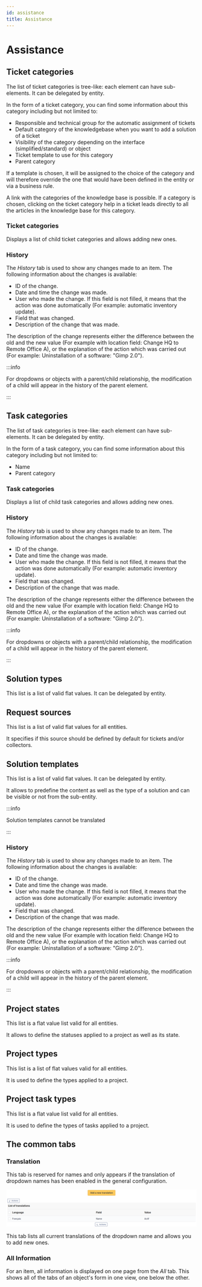 ```yaml
---
id: assistance
title: Assistance
---
```


# Assistance

## Ticket categories

The list of ticket categories is tree-like: each element can have
sub-elements. It can be delegated by entity.

In the form of a ticket category, you can find some information about
this category including but not limited to:

- Responsible and technical group for the automatic assignment of
  tickets
- Default category of the knowledgebase when you want to add a solution
  of a ticket
- Visibility of the category depending on the interface
  (simplified/standard) or object
- Ticket template to use for this category
- Parent category

If a template is chosen, it will be assigned to the choice of the
category and will therefore override the one that would have been
defined in the entity or via a business rule.

A link with the categories of the knowledge base is possible. If a
category is chosen, clicking on the ticket category help in a ticket
leads directly to all the articles in the knowledge base for this
category.

### Ticket categories

Displays a list of child ticket categories and allows adding new ones.

### History

The *History* tab is used to show any changes made to an item. The
following information about the changes is available:

- ID of the change.
- Date and time the change was made.
- User who made the change. If this field is not filled, it means that
  the action was done automatically (For example: automatic inventory
  update).
- Field that was changed.
- Description of the change that was made.

The description of the change represents either the difference between
the old and the new value (For example with location field: Change HQ to
Remote Office A), or the explanation of the action which was carried out
(For example: Uninstallation of a software: "Gimp 2.0").

:::info

For dropdowns or objects with a parent/child relationship, the
modification of a child will appear in the history of the parent
element.

:::

## Task categories

The list of task categories is tree-like: each element can have
sub-elements. It can be delegated by entity.

In the form of a task category, you can find some information about this
category including but not limited to:

- Name
- Parent category

### Task categories

Displays a list of child task categories and allows adding new ones.

### History

The *History* tab is used to show any changes made to an item. The
following information about the changes is available:

- ID of the change.
- Date and time the change was made.
- User who made the change. If this field is not filled, it means that
  the action was done automatically (For example: automatic inventory
  update).
- Field that was changed.
- Description of the change that was made.

The description of the change represents either the difference between
the old and the new value (For example with location field: Change HQ to
Remote Office A), or the explanation of the action which was carried out
(For example: Uninstallation of a software: "Gimp 2.0").

:::info

For dropdowns or objects with a parent/child relationship, the
modification of a child will appear in the history of the parent
element.

:::

## Solution types

This list is a list of valid flat values. It can be delegated by entity.

## Request sources

This list is a list of valid flat values for all entities.

It specifies if this source should be defined by default for tickets
and/or collectors.

## Solution templates

This list is a list of valid flat values. It can be delegated by entity.

It allows to predefine the content as well as the type of a solution and
can be visible or not from the sub-entity.

:::info

Solution templates cannot be translated

:::

### History

The *History* tab is used to show any changes made to an item. The
following information about the changes is available:

- ID of the change.
- Date and time the change was made.
- User who made the change. If this field is not filled, it means that
  the action was done automatically (For example: automatic inventory
  update).
- Field that was changed.
- Description of the change that was made.

The description of the change represents either the difference between
the old and the new value (For example with location field: Change HQ to
Remote Office A), or the explanation of the action which was carried out
(For example: Uninstallation of a software: "Gimp 2.0").

:::info

For dropdowns or objects with a parent/child relationship, the
modification of a child will appear in the history of the parent
element.

:::

## Project states

This list is a flat value list valid for all entities.

It allows to define the statuses applied to a project as well as its
state.

## Project types

This list is a list of flat values valid for all entities.

It is used to define the types applied to a project.

## Project task types

This list is a flat value list valid for all entities.

It is used to define the types of tasks applied to a project.

## The common tabs

### Translation

This tab is reserved for names and only appears if the translation of
dropdown names has been enabled in the general configuration.

![Dropdown translation tab](../../../assets/modules/configuration/dropdowns/images/dropdown_translation.png)

This tab lists all current translations of the dropdown name and allows
you to add new ones.

### All Information

For an item, all information is displayed on one page from the *All*
tab. This shows all of the tabs of an object's form in one view, one
below the other.

